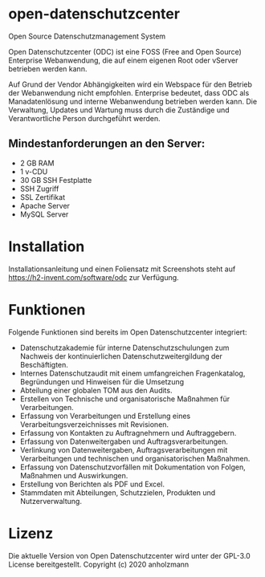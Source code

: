 # open-datenschutzcenter
Open Source Datenschutzmanagement System

Open Datenschutzcenter (ODC) ist eine FOSS (Free and Open Source) Enterprise Webanwendung, die auf einem eigenen Root oder vServer betrieben werden kann.

Auf Grund der Vendor Abhängigkeiten wird ein Webspace für den Betrieb der Webanwendung nicht empfohlen. Enterprise bedeutet, dass ODC als Manadatenlösung und interne Webanwendung betrieben werden kann. Die Verwaltung, Updates und Wartung muss durch die Zuständige und Verantwortliche Person durchgeführt werden.

## Mindestanforderungen an den Server:
* 2 GB RAM
* 1 v-CDU
* 30 GB SSH Festplatte
* SSH Zugriff
* SSL Zertifikat
* Apache Server
* MySQL Server

# Installation
Installationsanleitung und einen Foliensatz mit Screenshots steht auf https://h2-invent.com/software/odc zur Verfügung.

# Funktionen
Folgende Funktionen sind bereits im Open Datenschutzcenter integriert:
* Datenschutzakademie für interne Datenschutzschulungen zum Nachweis der kontinuierlichen Datenschutzweitergildung der Beschäftigten.
* Internes Datenschutzaudit mit einem umfangreichen Fragenkatalog, Begründungen und Hinweisen für die Umsetzung
* Abteilung einer globalen TOM aus den Audits.
* Erstellen von Technische und organisatorische Maßnahmen für Verarbeitungen.
* Erfassung von Verarbeitungen und Erstellung eines Verarbeitungsverzeichnisses mit Revisionen.
* Erfassung von Kontakten zu Auftragnehmern und Auftraggebern.
* Erfassung von Datenweitergaben und Auftragsverarbeitungen.
* Verlinkung von Datenweitergaben, Auftragsverarbeitungen mit Verarbeitungen und technischen und organisatorischen Maßnahmen.
* Erfassung von Datenschutzvorfällen mit Dokumentation von Folgen, Maßnahmen und Auswirkungen.
* Erstellung von Berichten als PDF und Excel.
* Stammdaten mit Abteilungen, Schutzzielen, Produkten und Nutzerverwaltung.

# Lizenz
Die aktuelle Version von Open Datenschutzcenter wird unter der GPL-3.0 License bereitgestellt.
Copyright (c) 2020 anholzmann
